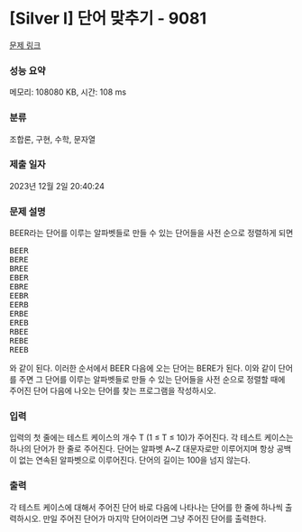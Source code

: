 # [Silver I] 단어 맞추기 - 9081 

[문제 링크](https://www.acmicpc.net/problem/9081) 

### 성능 요약

메모리: 108080 KB, 시간: 108 ms

### 분류

조합론, 구현, 수학, 문자열

### 제출 일자

2023년 12월 2일 20:40:24

### 문제 설명

<p>BEER라는 단어를 이루는 알파벳들로 만들 수 있는 단어들을 사전 순으로 정렬하게 되면</p>

<pre>BEER
BERE
BREE
EBER
EBRE
EEBR
EERB
ERBE
EREB
RBEE
REBE
REEB</pre>

<p>와 같이 된다. 이러한 순서에서 BEER 다음에 오는 단어는 BERE가 된다. 이와 같이 단어를 주면 그 단어를 이루는 알파벳들로 만들 수 있는 단어들을 사전 순으로 정렬할 때에 주어진 단어 다음에 나오는 단어를 찾는 프로그램을 작성하시오.</p>

### 입력 

 <p>입력의 첫 줄에는 테스트 케이스의 개수 T (1 ≤ T ≤ 10)가 주어진다. 각 테스트 케이스는 하나의 단어가 한 줄로 주어진다. 단어는 알파벳 A~Z 대문자로만 이루어지며 항상 공백이 없는 연속된 알파벳으로 이루어진다. 단어의 길이는 100을 넘지 않는다.</p>

### 출력 

 <p>각 테스트 케이스에 대해서 주어진 단어 바로 다음에 나타나는 단어를 한 줄에 하나씩 출력하시오. 만일 주어진 단어가 마지막 단어이라면 그냥 주어진 단어를 출력한다.</p>

